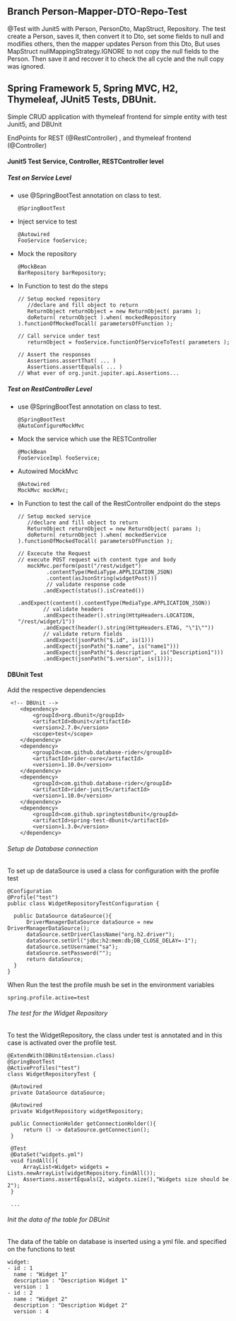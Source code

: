 ## Branch Person-Mapper-DTO-Repo-Test

@Test with Junit5 with Person, PersonDto, MapStruct, Repository. The test create a Person, saves it, then convert 
it to Dto, set some fields to null and modifies others, then the mapper updates Person from this Dto, But 
uses MapStruct nullMappingStrategy.IGNORE to not copy the null fields to the Person. Then save it and recover it
to check the all cycle and the null copy was ignored.  

## Spring Framework 5, Spring MVC, H2, Thymeleaf, JUnit5 Tests, DBUnit. 
Simple CRUD application with thymeleaf frontend for simple
entity with test Junit5, and DBUnit

EndPoints for REST (@RestController) , and thymeleaf frontend (@Controller)

#### Junit5 Test Service, Controller, RESTController level

##### Test on Service Level

- use @SpringBootTest annotation on class to test.

      @SpringBootTest
- Inject service to test

      @Autowired
      FooService fooService;
  
- Mock the repository

      @MockBean
      BarRepository barRepository;
      
- In Function to test do the steps
  
      // Setup mocked repository      
         //declare and fill object to return
         ReturnObject returnObject = new ReturnObject( params );
         doReturn( returnObject ).when( mockedRepository ).functionOfMockedTocall( parametersOfFunction );
         
      // Call service under test
         returnObject = fooService.functionOfServiceToTest( parameters );

      // Assert the responses
         Assertions.assertThat( ... )
         Assertions.assertEquals( ... )
      // What ever of org.junit.jupiter.api.Assertions...
      
##### Test on RestController Level      

- use @SpringBootTest annotation on class to test.

      @SpringBootTest
      @AutoConfigureMockMvc
      
- Mock the service which use the RESTController

      @MockBean
      FooServiceImpl fooService;
  
- Autowired MockMvc 

      @Autowired
      MockMvc mockMvc;
      
- In Function to test the call of the RestController endpoint do the steps
  
      // Setup mocked service
         //declare and fill object to return
         ReturnObject returnObject = new ReturnObject( params );
         doReturn( returnObject ).when( mockedService ).functionOfMockedTocall( parametersOfFunction );
         
      // Excecute the Request 
      // execute POST request with content type and body
         mockMvc.perform(post("/rest/widget")
               .contentType(MediaType.APPLICATION_JSON)
               .content(asJsonString(widgetPost)))
               // validate response code
              .andExpect(status().isCreated())
              .andExpect(content().contentType(MediaType.APPLICATION_JSON))
              // validate headers
              .andExpect(header().string(HttpHeaders.LOCATION, "/rest/widget/1"))
              .andExpect(header().string(HttpHeaders.ETAG, "\"1\""))
              // validate return fields
              .andExpect(jsonPath("$.id", is(1)))
              .andExpect(jsonPath("$.name", is("name1")))
              .andExpect(jsonPath("$.description", is("Description1")))
              .andExpect(jsonPath("$.version", is(1)));

#### DBUnit Test

Add the respective dependencies

     <!-- DBUnit -->
        <dependency>
            <groupId>org.dbunit</groupId>
            <artifactId>dbunit</artifactId>
            <version>2.7.0</version>
            <scope>test</scope>
        </dependency>
        <dependency>
            <groupId>com.github.database-rider</groupId>
            <artifactId>rider-core</artifactId>
            <version>1.10.0</version>
        </dependency>
        <dependency>
            <groupId>com.github.database-rider</groupId>
            <artifactId>rider-junit5</artifactId>
            <version>1.10.0</version>
        </dependency>
        <dependency>
            <groupId>com.github.springtestdbunit</groupId>
            <artifactId>spring-test-dbunit</artifactId>
            <version>1.3.0</version>
        </dependency>
        
###### Setup de Database connection

To set up de dataSource is used a class for configuration with the profile test

    @Configuration
    @Profile("test")
    public class WidgetRepositoryTestConfiguration {

      public DataSource dataSource(){
          DriverManagerDataSource dataSource = new DriverManagerDataSource();
          dataSource.setDriverClassName("org.h2.driver");
          dataSource.setUrl("jdbc:h2:mem:db;DB_CLOSE_DELAY=-1");
          dataSource.setUsername("sa");
          dataSource.setPassword("");
          return dataSource;
      }
    }

 When Run the test the profile mush be set in the environment variables
        
    spring.profile.active=test
    
 ###### The test for the Widget Repository
 
  To test the WidgetRepository, the class under test is annotated and in this case is activated over the profile
  test.
 
    @ExtendWith(DBUnitExtension.class)
    @SpringBootTest
    @ActiveProfiles("test")
    class WidgetRepositoryTest {
 
     @Autowired
     private DataSource dataSource;
 
     @Autowired
     private WidgetRepository widgetRepository;
 
     public ConnectionHolder getConnectionHolder(){
         return () -> dataSource.getConnection();
     }
 
     @Test
     @DataSet("widgets.yml")
     void findAll(){
         ArrayList<Widget> widgets = Lists.newArrayList(widgetRepository.findAll());
         Assertions.assertEquals(2, widgets.size(),"Widgets size should be 2");
     }
     
     ...   
     
###### Init the data of the table for DBUnit

The data of the table on database is inserted using a yml file. and specified on the functions to test

    widget:
    - id : 1
      name : "Widget 1"
      description : "Description Widget 1"
      version : 1
    - id : 2
      name : "Widget 2"
      description : "Description Widget 2"
      version : 4     